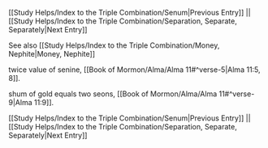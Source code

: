 [[Study Helps/Index to the Triple Combination/Senum|Previous Entry]]  ||  [[Study Helps/Index to the Triple Combination/Separation, Separate, Separately|Next Entry]]

 See also [[Study Helps/Index to the Triple Combination/Money, Nephite|Money, Nephite]]

 twice value of senine, [[Book of Mormon/Alma/Alma 11#^verse-5|Alma 11:5, 8]].

 shum of gold equals two seons, [[Book of Mormon/Alma/Alma 11#^verse-9|Alma 11:9]].

[[Study Helps/Index to the Triple Combination/Senum|Previous Entry]]  ||  [[Study Helps/Index to the Triple Combination/Separation, Separate, Separately|Next Entry]]